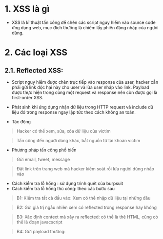 # 1. XSS là gì
+ XSS là kĩ thuật tấn công để chèn các script nguy hiểm vào source code ứng dụng web, mục đích thường là chiếm lấy phiên đăng nhập của người dùng.
# 2. Các loại XSS

## 2.1. Reflected XSS: 
+ Script nguy hiểm được chèn trực tiếp vào response của user, hacker cần phải gửi link độc hại này cho user và lừa user nhấp vào link. Payload được thực hiện trong cùng một request và response nên còn được gọi là first-order XSS.
+ Phát sinh khi ứng dụng nhận dữ liệu trong HTTP request và include dữ liệu đó trong response ngay lập tức theo cách không an toàn.

+ Tác động
> Hacker có thể xem, sửa, xóa dữ liệu của victim

> Tấn công đến người dùng khác, bắt nguồn từ tài khoản victim

+ Phương pháp tấn công phổ biến
> Gửi email, tweet, message

> Đặt link trên trang web mà hacker kiểm soát rồi lừa người dùng nhấp vào

+ Cách kiểm tra lỗ hổng : sử dụng trình quét của burpsuit
+ Cách kiểm tra lỗ hổng thủ công: theo các bước sau
> B1: Kiểm tra tất cả đầu vào: Xem có thể nhập dữ liệu tại những đâu

> B2: Gửi giá trị ngẫu nhiên xem có reflected trong response hay không

> B3: Xác định context mà xảy ra reflected: có thể là thẻ HTML, cũng có thể là đoạn javacscript

> B4: Gửi payload thường: <script> alert()</script
  
> B5: Gửi các payload thay thế tương đương

> B6: Nếu tìm thấy payload hoạt động, thử test trên browser

+ Sự khác nhau giữa Reflect XSS và Store XSS: Reflect XSS ứng dụng lấy input từ HTTP request và nhúng input đó vào response ngay lập tức theo 1 cách không an toàn(không mã hóa, làm sạch gì cả). Store XSS ứng dụng store input đó và nhúng vào response sau.
+ Self XSS: chỉ được kích hoạt khi nạn nhân dán XSS payload trên chính browser của họ. Về cơ bản nó giống như một cuộc tấn công kĩ nghệ xã hội.

+ XSS context: Bao gồm (trong thẻ html, trong attribute thẻ html, trong js, trong js template literal)
> Vị trí trong phản hồi xuất hiện dữ liệu có thể kiểm soát của kẻ tấn công

> Mọi xác thực đầu vào hoặc quá trình xử lý khác đang được ứng dụng thực hiện trên dữ liệu đó.

### 2.1.1 Bài tập
+ Một số bài như **Reflected XSS into HTML context with most tags and attributes blocked**, **Reflected XSS into HTML context with all tags blocked except custom ones** yêu cầu phải sử dụng Burp Intruder để tìm kiếm tag, attribute và event không bị chặn, dữ liệu tên các thẻ nằm ở **XSS Cheat Sheet** của Portswwiger
+ Đôi khi một số trang chỉ cho phép up ảnh .jpg hoặc .png vẫn có thể cho phép sử dụng ảnh svg
+ Nếu như XSS context nằm trong thuộc tính href của thẻ neo, sử dụng giao thức giả javascript
![image](https://user-images.githubusercontent.com/97771705/216812102-15dcfd66-b802-46ec-80ff-61a4e0267e79.png)
+ Một số thẻ bị mã hóa dấu ngoặc nhọn hoặc những thẻ không tự động kích hoạt event như canonical tags vẫn cho phép thêm attribute, khi đó ta sử dụng attribute accesskey để kích hoạt event.
+ Khi XSS context tại JS, có thể sử dụng phương terminaling script(đóng script và thực thi),break out JS string(tạm thời thoát ra khỏi JS string để thực thi), mã hóa HTML hoặc sử dụng template literal JS (``)
+ Khi XSS context tại JS template literal, không cần phải terminal script, chỉ cần sd cú pháp ${...}

### 2.1.2 Một số thẻ, event đáng chú ý
+ Object Location : được sử dụng để lấy địa chỉ
 trang hiện tại
+ Event onfocus: xảy ra khi một phần tử được lấy tiêu điểm, cần sự kích hoạt của người dùng như click chuột hoặc nhấn tab
![image](https://user-images.githubusercontent.com/97771705/216810811-2c7ba076-66e1-49b7-a915-a799194649ce.png)
+ Event onblur: xảy ra khi 1 phần tử mất tiêu điểm
+ ![image](https://user-images.githubusercontent.com/97771705/216810884-04788f18-0e81-44ae-91be-3f261cfa48b1.png)
+ Attribute tabindex: chỉ định thứ tự tab của một phần tử ,cho phép developer làm cho các HTML elements có thể được đặt focus
+ Thẻ <svg: là thẻ sử dụng XML,miêu tả các hình ảnh đồ họa vector dạng 2 chiều, hoạt hình và tĩnh.
+ Canonical URL (hay còn gọi là Rel Canonical) là thành phần HTML nhằm khai báo URL gốc của trang bị trùng lặp nội dung với công cụ tìm kiếm. Sử dụng thẻ Canonical trong trường hợp nội dung bị Duplicate hoặc giống nhau trên nhiều URL.
+ Attribute accesskey: chỉ định một phím tắt để active/focus một phần tử.
+ Template literal JS: là các chuỗi ký tự cho phép các biểu thức JavaScript được nhúng. Các biểu thức nhúng thường được nối vào văn bản xung quanh và được xác định bằng ${...}
## 2.2. Stored XSS: 
+ Hacker chèn script nguy hiểm vào trang web lỗi, script sẽ được lưu lại trong ứng dụng web. Bất cứ khi nào user truy cập vào trang web có chứa đoạn script đó, script sẽ được thực thi. Chính vì attack xảy ra qua 2 bước như vậy nên loại này còn được gọi là second-order XSS.
+ Store XSS chỉ cần lưu script trên app và ngồi đợi user truy cập.
+ Store XSS chỉ ảnh hướng đến người dùng đã login 

## 2.3. DOM based XSS: 
+ Khá giống với Reflected XSS, tuy nhiên script của hacker sẽ không được nhúng trực tiếp vào ứng dụng web mà thông qua DOM (Document Object Model) và không giống như 2 loại XSS trên, mã độc sẽ được thực thi ngay khi xử lý phía client mà không thông qua server.
+ Các lỗ hổng XSS dựa trên DOM thường phát sinh khi JavaScript lấy dữ liệu từ một source có thể kiểm soát được của kẻ tấn công, chẳng hạn như URL và chuyển dữ liệu đó tới phần sink hỗ trợ thực thi mã động, chẳng hạn như eval()hoặc innerHTML

### 2.3.1. Bài tập

### 2.3.2 Thuật ngữ 

+ Source là thuộc tính JavaScript chấp nhận dữ liệu có khả năng bị kẻ tấn công kiểm soát. VD URL, attribute location, database....
+ Sink là một hàm JavaScript hoặc đối tượng DOM nguy hiểm tiềm ẩn có thể gây ra các tác động không mong muốn nếu dữ liệu do kẻ tấn công kiểm soát được chuyển đến nó. VD eval(), document.body.innerHTML, postMessage,document.write, document.domain...

# 3. Một số cách bypass

+ Thay đổi chữ hoa thường. VD: <script -> <ScRipt , <SCRIPT hoặc nhiều mẫu khác
+ Thay đổi thẻ: có rất nhiều thẻ thực thi được javascript, tham khảo trên github https://github.com/swisskyrepo/PayloadsAllTheThings

# 4. Exploit XSS
+ Steel cookie 
  ![image](https://user-images.githubusercontent.com/97771705/216878473-dda56192-401b-433c-9ce2-caa91fd3f809.png)
+ Steel password
+ Khai thác XSS để thực hiện CSRF
  ![image](https://user-images.githubusercontent.com/97771705/216879037-4b306939-961a-49ad-9ce7-a4bd3404a21f.png)
# 5. More
  https://portswigger.net/web-security/cross-site-scripting/dangling-markup
  https://portswigger.net/web-security/cross-site-scripting/contexts/client-side-template-injection
+ Sandbox là một kỹ thuật giúp cô lập các ứng dụng, giúp bảo vệ và không cho các phần mềm độc hại xâm nhập vào máy tính, điện thoại để hạn chế hỏng hệ thống máy hoặc rò rỉ các thông tin cá nhân.Sandbox sẽ giới hạn chức năng của một đoạn mã nào đó và cấp quyền cho chúng chỉ được hiện một số chức năng nhất định, không cho nó thực hiện những chức năng khác gây nguy hại đến máy tính của bạn. 
+ Kỹ thuật khi XSS without HTML: Client-side template injection :Xảy ra khi app nhúng template framework của client vào web. Khi nhúng sẽ thực thi tất cả các template, kể cả template độc hại
# 6. Cách ngăn chặn
+ Lọc dữ liệu đầu vào
+ Mã hóa dữ liệu đầu ra
+ Lập whitelist
+ Sử dụng template engine
+ Trong PHP: sử dụng hàm htmlentites, hàm jsescape 
+ How to prevent XSS client-side in JavaScript: tự tạo bộ encode HTML
+ Sử dụng CSP: CSP là một cơ chế bảo mật của trình duyệt nhằm giảm thiểu XSS và một số cuộc tấn công khác. Nó hoạt động bằng cách hạn chế các tài nguyên (chẳng hạn như script và image) mà một trang có thể load và hạn chế liệu một trang có thể frame bởi các trang khác hay không.
 Để kích hoạt CSP, một respone cần bao gồm HTTP response header Content-Security-Policy
![image](https://user-images.githubusercontent.com/97771705/216882445-4562a070-81e8-4703-a063-c465e480cb6c.png)
![image](https://user-images.githubusercontent.com/97771705/216882477-18c020ee-1e3a-45bb-9f29-4ed511436787.png)
![image](https://user-images.githubusercontent.com/97771705/216882498-e0de4b67-3ffd-49b6-a0f0-399a7311a41c.png)

![image](https://user-images.githubusercontent.com/97771705/216882689-787aaf09-e845-496c-895c-10c8c8c095ca.png)

 
  
